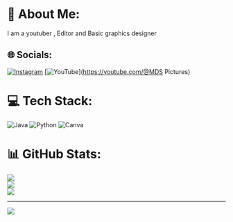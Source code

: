 # 💫 About Me:
I am a youtuber , Editor and Basic graphics designer<br>


## 🌐 Socials:
[![Instagram](https://img.shields.io/badge/Instagram-%23E4405F.svg?logo=Instagram&logoColor=white)](https://instagram.com/Music_d._.surya) [![YouTube](https://img.shields.io/badge/YouTube-%23FF0000.svg?logo=YouTube&logoColor=white)](https://youtube.com/@MDS Pictures) 

# 💻 Tech Stack:
![Java](https://img.shields.io/badge/java-%23ED8B00.svg?style=plastic&logo=openjdk&logoColor=white) ![Python](https://img.shields.io/badge/python-3670A0?style=plastic&logo=python&logoColor=ffdd54) ![Canva](https://img.shields.io/badge/Canva-%2300C4CC.svg?style=plastic&logo=Canva&logoColor=white)
# 📊 GitHub Stats:
![](https://github-readme-stats.vercel.app/api?username=deekshithikify&theme=blueberry&hide_border=false&include_all_commits=true&count_private=true)<br/>
![](https://github-readme-streak-stats.herokuapp.com/?user=deekshithikify&theme=blueberry&hide_border=false)<br/>
![](https://github-readme-stats.vercel.app/api/top-langs/?username=deekshithikify&theme=blueberry&hide_border=false&include_all_commits=true&count_private=true&layout=compact)

---
[![](https://visitcount.itsvg.in/api?id=deekshithikify&icon=0&color=0)](https://visitcount.itsvg.in)

<!-- Proudly created with GPRM ( https://gprm.itsvg.in ) -->
